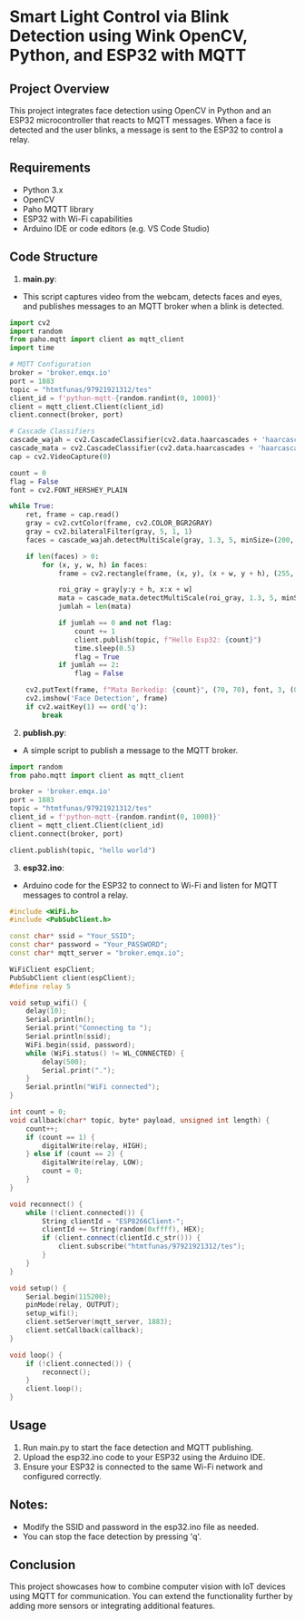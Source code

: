 # Smart Light Control via Blink Detection using Wink OpenCV, Python, and ESP32 with MQTT

## Project Overview

This project integrates face detection using OpenCV in Python and an ESP32 microcontroller that reacts to MQTT messages. When a face is detected and the user blinks, a message is sent to the ESP32 to control a relay.

## Requirements

- Python 3.x
- OpenCV
- Paho MQTT library
- ESP32 with Wi-Fi capabilities
- Arduino IDE or code editors (e.g. VS Code Studio)

## Code Structure

1. **main.py**:

- This script captures video from the webcam, detects faces and eyes, and publishes messages to an MQTT broker when a blink is detected.

```python
import cv2
import random
from paho.mqtt import client as mqtt_client
import time

# MQTT Configuration
broker = 'broker.emqx.io'
port = 1883
topic = "htmtfunas/97921921312/tes"
client_id = f'python-mqtt-{random.randint(0, 1000)}'
client = mqtt_client.Client(client_id)
client.connect(broker, port)

# Cascade Classifiers
cascade_wajah = cv2.CascadeClassifier(cv2.data.haarcascades + 'haarcascade_frontalface_default.xml')
cascade_mata = cv2.CascadeClassifier(cv2.data.haarcascades + 'haarcascade_eye_tree_eyeglasses.xml')
cap = cv2.VideoCapture(0)

count = 0
flag = False
font = cv2.FONT_HERSHEY_PLAIN

while True:
    ret, frame = cap.read()
    gray = cv2.cvtColor(frame, cv2.COLOR_BGR2GRAY)
    gray = cv2.bilateralFilter(gray, 5, 1, 1)
    faces = cascade_wajah.detectMultiScale(gray, 1.3, 5, minSize=(200, 200))

    if len(faces) > 0:
        for (x, y, w, h) in faces:
            frame = cv2.rectangle(frame, (x, y), (x + w, y + h), (255, 255, 0), 3)

            roi_gray = gray[y:y + h, x:x + w]
            mata = cascade_mata.detectMultiScale(roi_gray, 1.3, 5, minSize=(20, 20))
            jumlah = len(mata)

            if jumlah == 0 and not flag:
                count += 1
                client.publish(topic, f"Hello Esp32: {count}")
                time.sleep(0.5)
                flag = True
            if jumlah == 2:
                flag = False

    cv2.putText(frame, f"Mata Berkedip: {count}", (70, 70), font, 3, (0, 0, 255), 2)
    cv2.imshow('Face Detection', frame)
    if cv2.waitKey(1) == ord('q'):
        break

```

2. **publish.py**:

- A simple script to publish a message to the MQTT broker.

```python
import random
from paho.mqtt import client as mqtt_client

broker = 'broker.emqx.io'
port = 1883
topic = "htmtfunas/97921921312/tes"
client_id = f'python-mqtt-{random.randint(0, 1000)}'
client = mqtt_client.Client(client_id)
client.connect(broker, port)

client.publish(topic, "hello world")

```

3. **esp32.ino**:

- Arduino code for the ESP32 to connect to Wi-Fi and listen for MQTT messages to control a relay.

```cpp
#include <WiFi.h>
#include <PubSubClient.h>

const char* ssid = "Your_SSID";
const char* password = "Your_PASSWORD";
const char* mqtt_server = "broker.emqx.io";

WiFiClient espClient;
PubSubClient client(espClient);
#define relay 5

void setup_wifi() {
    delay(10);
    Serial.println();
    Serial.print("Connecting to ");
    Serial.println(ssid);
    WiFi.begin(ssid, password);
    while (WiFi.status() != WL_CONNECTED) {
        delay(500);
        Serial.print(".");
    }
    Serial.println("WiFi connected");
}

int count = 0;
void callback(char* topic, byte* payload, unsigned int length) {
    count++;
    if (count == 1) {
        digitalWrite(relay, HIGH);
    } else if (count == 2) {
        digitalWrite(relay, LOW);
        count = 0;
    }
}

void reconnect() {
    while (!client.connected()) {
        String clientId = "ESP8266Client-";
        clientId += String(random(0xffff), HEX);
        if (client.connect(clientId.c_str())) {
            client.subscribe("htmtfunas/97921921312/tes");
        }
    }
}

void setup() {
    Serial.begin(115200);
    pinMode(relay, OUTPUT);
    setup_wifi();
    client.setServer(mqtt_server, 1883);
    client.setCallback(callback);
}

void loop() {
    if (!client.connected()) {
        reconnect();
    }
    client.loop();
}

```

## Usage

1. Run main.py to start the face detection and MQTT publishing.
2. Upload the esp32.ino code to your ESP32 using the Arduino IDE.
3. Ensure your ESP32 is connected to the same Wi-Fi network and configured correctly.

## Notes:

- Modify the SSID and password in the esp32.ino file as needed.
- You can stop the face detection by pressing 'q'.

## Conclusion

This project showcases how to combine computer vision with IoT devices using MQTT for communication. You can extend the functionality further by adding more sensors or integrating additional features.
